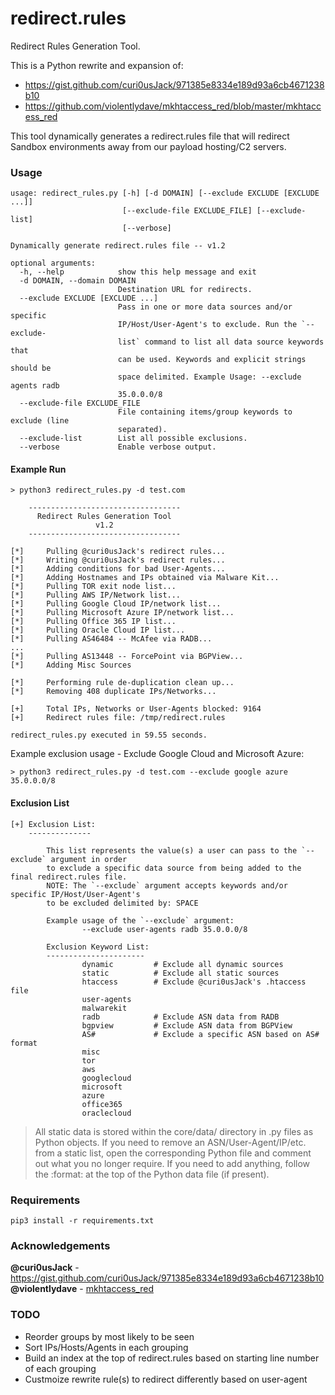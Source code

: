 # redirect.rules
Redirect Rules Generation Tool.

This is a Python rewrite and expansion of:
* https://gist.github.com/curi0usJack/971385e8334e189d93a6cb4671238b10
* https://github.com/violentlydave/mkhtaccess_red/blob/master/mkhtaccess_red

This tool dynamically generates a redirect.rules file that will redirect Sandbox environments away from our payload hosting/C2 servers.

### Usage
```
usage: redirect_rules.py [-h] [-d DOMAIN] [--exclude EXCLUDE [EXCLUDE ...]]
                         [--exclude-file EXCLUDE_FILE] [--exclude-list]
                         [--verbose]

Dynamically generate redirect.rules file -- v1.2

optional arguments:
  -h, --help            show this help message and exit
  -d DOMAIN, --domain DOMAIN
                        Destination URL for redirects.
  --exclude EXCLUDE [EXCLUDE ...]
                        Pass in one or more data sources and/or specific
                        IP/Host/User-Agent's to exclude. Run the `--exclude-
                        list` command to list all data source keywords that
                        can be used. Keywords and explicit strings should be
                        space delimited. Example Usage: --exclude agents radb
                        35.0.0.0/8
  --exclude-file EXCLUDE_FILE
                        File containing items/group keywords to exclude (line
                        separated).
  --exclude-list        List all possible exclusions.
  --verbose             Enable verbose output.
```

#### Example Run
```
> python3 redirect_rules.py -d test.com

    ----------------------------------
      Redirect Rules Generation Tool
                   v1.2
    ----------------------------------

[*]     Pulling @curi0usJack's redirect rules...
[*]     Writing @curi0usJack's redirect rules...
[*]     Adding conditions for bad User-Agents...
[*]     Adding Hostnames and IPs obtained via Malware Kit...
[*]     Pulling TOR exit node list...
[*]     Pulling AWS IP/Network list...
[*]     Pulling Google Cloud IP/network list...
[*]     Pulling Microsoft Azure IP/network list...
[*]     Pulling Office 365 IP list...
[*]     Pulling Oracle Cloud IP list...
[*]     Pulling AS46484 -- McAfee via RADB...
...
[*]     Pulling AS13448 -- ForcePoint via BGPView...
[*]     Adding Misc Sources

[*]     Performing rule de-duplication clean up...
[*]     Removing 408 duplicate IPs/Networks...

[+]     Total IPs, Networks or User-Agents blocked: 9164
[+]     Redirect rules file: /tmp/redirect.rules

redirect_rules.py executed in 59.55 seconds.
```

Example exclusion usage - Exclude Google Cloud and Microsoft Azure:
```
> python3 redirect_rules.py -d test.com --exclude google azure 35.0.0.0/8
```

#### Exclusion List
```
[+] Exclusion List:
    --------------

        This list represents the value(s) a user can pass to the `--exclude` argument in order
        to exclude a specific data source from being added to the final redirect.rules file.
        NOTE: The `--exclude` argument accepts keywords and/or specific IP/Host/User-Agent's
        to be excluded delimited by: SPACE

        Example usage of the `--exclude` argument:
                --exclude user-agents radb 35.0.0.0/8

        Exclusion Keyword List:
        ----------------------
                dynamic         # Exclude all dynamic sources
                static          # Exclude all static sources
                htaccess        # Exclude @curi0usJack's .htaccess file
                user-agents
                malwarekit
                radb            # Exclude ASN data from RADB
                bgpview         # Exclude ASN data from BGPView
                AS#             # Exclude a specific ASN based on AS# format
                misc
                tor
                aws
                googlecloud
                microsoft
                azure
                office365
                oraclecloud
```

> All static data is stored within the core/data/ directory in .py files as Python objects. If you need to remove an ASN/User-Agent/IP/etc. from a static list, open the corresponding Python file and comment out what you no longer require. If you need to add anything, follow the :format: at the top of the Python data file (if present).

### Requirements
```
pip3 install -r requirements.txt
```

### Acknowledgements
**@curi0usJack** - https://gist.github.com/curi0usJack/971385e8334e189d93a6cb4671238b10<br>
**@violentlydave** - [mkhtaccess_red](https://github.com/violentlydave/mkhtaccess_red/)

### TODO
* Reorder groups by most likely to be seen
* Sort IPs/Hosts/Agents in each grouping
* Build an index at the top of redirect.rules based on starting line number of each grouping
* Custmoize rewrite rule(s) to redirect differently based on user-agent